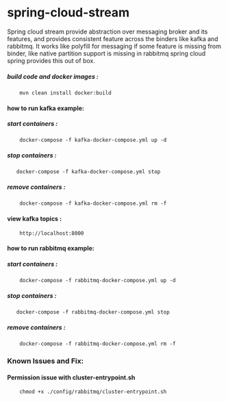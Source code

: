 # spring-cloud-stream
Spring cloud stream provide abstraction over messaging broker and its features, and provides consistent feature across the binders like kafka and rabbitmq. 
It works like polyfill for messaging if some feature is missing from binder, like native partition support is missing in rabbitmq spring cloud spring provides this out of box.  




##### build code and docker images :
```
    mvn clean install docker:build 
```

#### how to run kafka example:


##### start containers :

```
    docker-compose -f kafka-docker-compose.yml up -d
```

 ##### stop containers :

 ```
    docker-compose -f kafka-docker-compose.yml stop
```

 ##### remove containers :
  
```
    docker-compose -f kafka-docker-compose.yml rm -f   
```

#### view kafka topics :

```
    http://localhost:8000
```

#### how to run rabbitmq example:


##### start containers :

```
    docker-compose -f rabbitmq-docker-compose.yml up -d
```

 ##### stop containers :

 ```
    docker-compose -f rabbitmq-docker-compose.yml stop
```

 ##### remove containers :
  
```
    docker-compose -f rabbitmq-docker-compose.yml rm -f   
```


### Known Issues and Fix:

#### Permission issue with  cluster-entrypoint.sh
```
    chmod +x ./config/rabbitmq/cluster-entrypoint.sh
```
